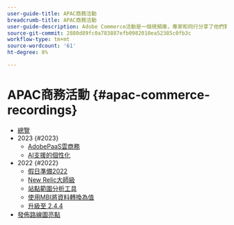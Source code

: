 ```yaml
---
user-guide-title: APAC商務活動
breadcrumb-title: APAC商務活動
user-guide-description: Adobe Commerce活動是一個視頻庫，專家和同行分享了他們對如何使用Adobe Commerce的想法和想法。
source-git-commit: 2880d89fc0a783887efb0982010ea52385c0fb3c
workflow-type: tm+mt
source-wordcount: '61'
ht-degree: 8%

---
```



# APAC商務活動 {#apac-commerce-recordings}

+ [總覽](overview.md)
+ 2023 {#2023}
   + [AdobePaaS雲商務](2023/adobes-paas-cloud-commerce.md)
   + [AI支援的個性化](2023/ai-personalisation.md)
+ 2022 {#2022}
   + [假日準備2022](2022/holiday.md)
   + [New Relic大師級](2022/new-relic.md)
   + [站點範圍分析工具](2022/analysis-tool.md)
   + [使用MBI將資料轉換為值](2022/mbi.md)
   + [ 升級至 2.4.4](2022/upgrade.md)
+ [發佈路線圖亮點](release-highlights.md)

<!---+ Commerce Events {#commerce-events}
  + [Overview](commerce-events/overview.md)
  + 2022 {#2022}
    + [Top Tips and Tricks for Adobe Campaign Standard](customer-journeys/2022/tips-and-tricks.md)
    + [Develop and customize data models in Adobe Campaign Classic](customer-journeys/2022/data-models.md)

+ Data and insights {#commerce-release-updates}
  + [Overview](commerce-release-updates/overview.md)
  + 2022 {#2022}
    + [Innovations and trends](data-and-insights/2022/innovations.md)
    + [Sensei and Analysis Workspace](data-and-insights/2022/sensei.md)
    + [Personalize and automate with Adobe Target](data-and-insights/2022/personalize.md)
    + [Analytics and Target applications for Mobile and Apps](data-and-insights/2022/mobile-and-apps.md)
    + [Cross Device Analytics and Customer Journey Analytics](data-and-insights/2022/cross-device-analytics.md) --->